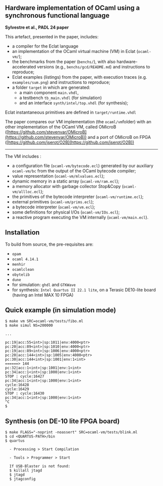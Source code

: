 ## Hardware implementation of OCaml using a synchronous functional language

**Sylvestre et al., PADL 24 paper**

This artefact, presented in the paper, includes:
- a compiler for the Eclat language
- an implementation of the OCaml virtual machine (VM) in Eclat (`ocaml-vm/`);
- the benchmarks from the paper (`benchs/`), with also hardware-accelerated 
  versions (e.g., `benchs/gcd/README.md`) and instructions to reproduce;
- Eclat examples (listings) from the paper, with execution traces (e.g. `examples/sum.png`) and instructions to reproduce;
- a folder `target` in which are generated:
  * a main component `main.vhdl`,
  * a testbench `tb_main.vhdl` (for simulation)
  * and an interface `synth/intel/top.vhdl` (for synthesis);
  
Eclat instantaneous primitives are defined in `target/runtime.vhdl`


The paper compares our VM implementation (the `ocaml/vm`folder) with an other implementation of the OCaml VM, called OMicroB ([https://github.com/stevenvar/OMicroB](https://github.com/stevenvar/OMicroB)) and a port of OMicroB on FPGA ([https://github.com/jserot/O2B](https://github.com/jserot/O2B))

-------------------

The VM includes :
- a configuration file (`ocaml-vm/bytecode.ecl`) generated by our auxiliary `ocaml-vm/bc` from the output of the OCaml bytecode compiler;
- value representation (`ocaml-vm/mlvalues.ecl`);
- dynamic memory in a static array (`ocaml-vm/ram.ecl`);
- a memory allocator with garbage collector Stop&Copy  (`ocaml-vm/allloc.ecl`);
- the primitives of the bytecode interpreter (`ocaml-vm/runtime.ecl`);
- external primitives (`ocaml-vm/prims.ecl`);
- a bytecode interpreter (`ocaml-vm/vm.ecl`);
- some definitions for physical I/Os (`ocaml-vm/IOs.ecl`);
- a reactive program executing the VM internally (`ocaml-vm/main.ecl`).


Installation
------------

To build from source, the pre-requisites are:

* `opam` 
* `ocaml 4.14.1`
* `menhir`
* `ocamlclean`
* `obytelib`
* `dune`
* for simulation: `ghdl` and `GTKWave`
* for synthesis: `Intel Quartus II 22.1 lite`, on a 
  Terasic DE10-lite board (having an Intel MAX 10 FPGA)


Quick example (in simulation mode)
-------

```
$ make vm SRC=ocaml-vm/tests/fibo.ml
$ make simul NS=200000

...

pc:19|acc:55<int>|sp:1011|env:4000<ptr> 
pc:20|acc:89<int>|sp:1010|env:4000<ptr> 
pc:19|acc:89<int>|sp:1006|env:4000<ptr> 
pc:20|acc:144<int>|sp:1005|env:4000<ptr> 
pc:30|acc:144<int>|sp:1001|env:1<int> 
======> 144
pc:32|acc:1<int>|sp:1001|env:1<int> 
pc:34|acc:1<int>|sp:1000|env:1<int> 
STOP : cycle:16427 
pc:34|acc:1<int>|sp:1000|env:1<int> 
cycle:16428 
cycle:16429 
STOP : cycle:16430 
pc:34|acc:1<int>|sp:1000|env:1<int> 
^C
$
```

Synthesis (on DE-10 lite FPGA board)
-------

```
$ make FLAGS="-noprint -noassert" SRC=ocaml-vm/tests/blink.ml
$ cd <QUARTUS-PATH>/bin
$ quartus
 
  - Processing > Start Compilation

  - Tools > Programmer > Start

  If USB-Blaster is not found:
  $ killall jtagd
  $ jtagd
  $ jtagconfig
```


